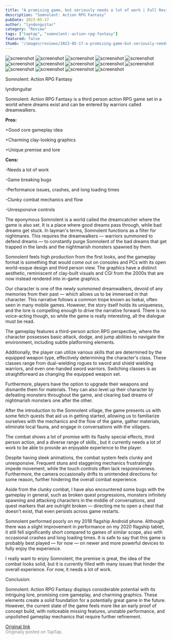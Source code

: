 ```yaml
---
title: "A promising game, but seriously needs a lot of work | Full Review - Somnolent: Action RPG Fantasy"
description: "Somnolent: Action RPG Fantasy"
pubDate: 2023-05-17
author: "lyndonguitar"
category: "Review"
tags: ["taptap", "somnolent:-action-rpg-fantasy"]
featured: false
thumb: "/images/reviews/2023-05-17-a-promising-game-but-seriously-needs-a-lot-of-work--full-review---somnolent-action-rpg-fa-0.avif"
---
```


<div class="gallery">
  <img src="/images/reviews/2023-05-17-a-promising-game-but-seriously-needs-a-lot-of-work--full-review---somnolent-action-rpg-fa-0.avif" alt="screenshot" />
  <img src="/images/reviews/2023-05-17-a-promising-game-but-seriously-needs-a-lot-of-work--full-review---somnolent-action-rpg-fa-1.avif" alt="screenshot" />
  <img src="/images/reviews/2023-05-17-a-promising-game-but-seriously-needs-a-lot-of-work--full-review---somnolent-action-rpg-fa-2.avif" alt="screenshot" />
  <img src="/images/reviews/2023-05-17-a-promising-game-but-seriously-needs-a-lot-of-work--full-review---somnolent-action-rpg-fa-3.avif" alt="screenshot" />
  <img src="/images/reviews/2023-05-17-a-promising-game-but-seriously-needs-a-lot-of-work--full-review---somnolent-action-rpg-fa-4.avif" alt="screenshot" />
  <img src="/images/reviews/2023-05-17-a-promising-game-but-seriously-needs-a-lot-of-work--full-review---somnolent-action-rpg-fa-5.avif" alt="screenshot" />
  <img src="/images/reviews/2023-05-17-a-promising-game-but-seriously-needs-a-lot-of-work--full-review---somnolent-action-rpg-fa-6.avif" alt="screenshot" />
  <img src="/images/reviews/2023-05-17-a-promising-game-but-seriously-needs-a-lot-of-work--full-review---somnolent-action-rpg-fa-7.avif" alt="screenshot" />
  <img src="/images/reviews/2023-05-17-a-promising-game-but-seriously-needs-a-lot-of-work--full-review---somnolent-action-rpg-fa-8.avif" alt="screenshot" />
  <img src="/images/reviews/2023-05-17-a-promising-game-but-seriously-needs-a-lot-of-work--full-review---somnolent-action-rpg-fa-9.avif" alt="screenshot" />
  <img src="/images/reviews/2023-05-17-a-promising-game-but-seriously-needs-a-lot-of-work--full-review---somnolent-action-rpg-fa-10.avif" alt="screenshot" />
  <img src="/images/reviews/2023-05-17-a-promising-game-but-seriously-needs-a-lot-of-work--full-review---somnolent-action-rpg-fa-11.avif" alt="screenshot" />
  <img src="/images/reviews/2023-05-17-a-promising-game-but-seriously-needs-a-lot-of-work--full-review---somnolent-action-rpg-fa-12.avif" alt="screenshot" />
  <img src="/images/reviews/2023-05-17-a-promising-game-but-seriously-needs-a-lot-of-work--full-review---somnolent-action-rpg-fa-13.avif" alt="screenshot" />
</div>

Somnolent: Action RPG Fantasy

lyndonguitar

Somnolent: Action RPG Fantasy is a third person action RPG game set in a world where dreams exist and can be entered by warriors called dreamwalkers.


**Pros:**


+Good core gameplay idea

+Charming clay-looking graphics

+Unique premise and lore


**Cons:**


-Needs a lot of work

-Game breaking bugs

-Performance issues, crashes, and long loading times

-Clunky combat mechanics and flow

-Unresponsive controls

The eponymous Somnolent is a world called the dreamcatcher where the game is also set. It is a place where good dreams pass through, while bad dreams get stuck. In layman's terms, Somnolent functions as a filter for nightmares. This requires the dreamwalkers — warriors summoned to defend dreams — to constantly purge Somnolent of the bad dreams that get trapped in the lands and the nightmarish monsters spawned by them.

Somnolent feels high production from the first looks, and the gameplay format is something that would come out on consoles and PCs with its open world-esque design and third person view. The graphics have a distinct aesthetic, reminiscent of clay-built visuals and CGI from the 2000s that are now instead rendered into in-game graphics.

Our character is one of the newly summoned dreamwalkers, devoid of any memories from their past — which allows us to be immersed in that character. This narrative follows a common trope known as Isekai, often seen in many mobile games. However, the story itself holds its uniqueness, and the lore is compelling enough to drive the narrative forward. There is no voice-acting though, so while the game is really interesting, all the dialogue must be read.

The gameplay features a third-person action RPG perspective, where the character possesses basic attack, dodge, and jump abilities to navigate the environment, including subtle platforming elements.

Additionally, the player can utilize various skills that are determined by the equipped weapon type, effectively determining the character's class. These classes range from dual-wielding rogues to sword and shield wielding warriors, and even one-handed sword warriors. Switching classes is as straightforward as changing the equipped weapon set.

Furthermore, players have the option to upgrade their weapons and dismantle them for materials. They can also level up their character by defeating monsters throughout the game, and clearing bad dreams of nightmarish monsters one after the other.

After the introduction to the Somnolent village, the game presents us with some fetch quests that aid us in getting started, allowing us to familiarize ourselves with the mechanics and the flow of the game, gather materials, eliminate local fauna, and engage in conversations with the villagers.

The combat shows a lot of promise with its flashy special effects, third person action, and a diverse range of skills., but it currently needs a lot of work to be able to provide an enjoyable experience to the player.

Despite having sleek animations, the combat system feels clunky and unresponsive. Frequent stuns and staggering mechanics frustratingly impede movement, while the touch controls often lack responsiveness. Furthermore, the camera occasionally drifts to unintended directions for some reason, further hindering the overall combat experience.

Aside from the clunky combat, I have also encountered some bugs with the gameplay in general, such as broken quest progressions, monsters infinitely spawning and attacking characters in the middle of conversations, and quest markers that are outright broken — directing me to open a chest that doesn't exist, that even persists across game restarts.

Somnolent performed poorly on my 2018 flagship Android phone. Although there was a slight improvement in performance on my 2020 flagship tablet, it still fell significantly short compared to games of similar scope, also with occasional crashes and long loading times. It is safe to say that this game is probably best played — for now — on newer and more powerful devices to fully enjoy the experience.

I really want to enjoy Somnolent, the premise is great, the idea of the combat looks solid, but it is currently filled with many issues that hinder the overall experience. For now, it needs a lot of work.

Conclusion:

Somnolent: Action RPG Fantasy displays considerable potential with its intriguing lore, promising core gameplay, and charming graphics. These elements create a solid foundation for a potentially great game in the future. However, the current state of the game feels more like an early proof of concept build, with noticeable missing features, unstable performance, and unpolished gameplay mechanics that require further refinement.

[Original link](https://www.taptap.io/post/5461731)<br><span style="font-size: 0.95em; color: #888;">Originally posted on TapTap.</span>
